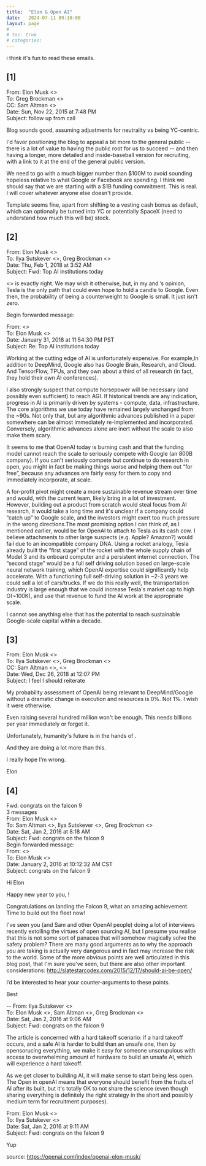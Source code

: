 ```yaml
---
title:  "Elon & Open AI"
date:   2024-07-11 09:10:00
layout: page
#
# toc: true
# categories:
---
```


i think it's fun to read these emails.

## [1]
From:  Elon Musk <> </br>
To:  Greg Brockman <> </br>
CC:  Sam Altman <> </br>
Date: Sun, Nov 22, 2015 at 7:48 PM </br>
Subject: follow up from call </br>

Blog sounds good, assuming adjustments for neutrality vs being YC-centric.

I'd favor positioning the blog to appeal a bit more to the general public -- there is a lot of value to having the public root for us to succeed -- and then having a longer, more detailed and inside-baseball version for recruiting, with a link to it at the end of the general public version.

We need to go with a much bigger number than $100M to avoid sounding hopeless relative to what Google or Facebook are spending. I think we should say that we are starting with a $1B funding commitment. This is real. I will cover whatever anyone else doesn't provide.

Template seems fine, apart from shifting to a vesting cash bonus as default, which can optionally be turned into YC or potentially SpaceX (need to understand how much this will be) stock.


## [2]
From:  Elon Musk <> </br>
To:  Ilya Sutskever <>, Greg Brockman <> </br>
Date: Thu, Feb 1, 2018 at 3:52 AM </br>
Subject: Fwd: Top AI institutions today </br>

<> is exactly right. We may wish it otherwise, but, in my and ’s opinion, Tesla is the only path that could even hope to hold a candle to Google. Even then, the probability of being a counterweight to Google is small. It just isn't zero.

Begin forwarded message:

From:   <> </br>
To:  Elon Musk <> </br>
Date: January 31, 2018 at 11:54:30 PM PST </br>
Subject: Re: Top AI institutions today </br>

Working at the cutting edge of AI is unfortunately expensive. For example,In addition to DeepMind, Google also has Google Brain, Research, and Cloud. And TensorFlow, TPUs, and they own about a third of all research (in fact, they hold their own AI conferences).

I also strongly suspect that compute horsepower will be necessary (and possibly even sufficient) to reach AGI. If historical trends are any indication, progress in AI is primarily driven by systems - compute, data, infrastructure. The core algorithms we use today have remained largely unchanged from the ~90s. Not only that, but any algorithmic advances published in a paper somewhere can be almost immediately re-implemented and incorporated. Conversely, algorithmic advances alone are inert without the scale to also make them scary.

It seems to me that OpenAI today is burning cash and that the funding model cannot reach the scale to seriously compete with Google (an 800B company). If you can't seriously compete but continue to do research in open, you might in fact be making things worse and helping them out “for free”, because any advances are fairly easy for them to copy and immediately incorporate, at scale.

A for-profit pivot might create a more sustainable revenue stream over time and would, with the current team, likely bring in a lot of investment. However, building out a product from scratch would steal focus from AI research, it would take a long time and it's unclear if a company could “catch up” to Google scale, and the investors might exert too much pressure in the wrong directions.The most promising option I can think of, as I mentioned earlier, would be for OpenAI to attach to Tesla as its cash cow. I believe attachments to other large suspects (e.g. Apple? Amazon?) would fail due to an incompatible company DNA. Using a rocket analogy, Tesla already built the “first stage” of the rocket with the whole supply chain of Model 3 and its onboard computer and a persistent internet connection. The “second stage” would be a full self driving solution based on large-scale neural network training, which OpenAI expertise could significantly help accelerate. With a functioning full self-driving solution in ~2-3 years we could sell a lot of cars/trucks. If we do this really well, the transportation industry is large enough that we could increase Tesla's market cap to high O(~100K), and use that revenue to fund the AI work at the appropriate scale.

I cannot see anything else that has the potential to reach sustainable Google-scale capital within a decade.

## [3]
From:  Elon Musk <> </br>
To:  Ilya Sutskever <>, Greg Brockman <> </br>
CC:  Sam Altman <>,  <> </br>
Date: Wed, Dec 26, 2018 at 12:07 PM </br>
Subject: I feel I should reiterate </br>

My probability assessment of OpenAI being relevant to DeepMind/Google without a dramatic change in execution and resources is 0%. Not 1%. I wish it were otherwise.

Even raising several hundred million won't be enough. This needs billions per year immediately or forget it.

Unfortunately, humanity's future is in the hands of .

And they are doing a lot more than this.

I really hope I'm wrong.

Elon


## [4]
Fwd: congrats on the falcon 9 </br>
3 messages </br>
From:  Elon Musk <> </br>
To:  Sam Altman <>, Ilya Sutskever <>, Greg Brockman <> </br>
Date: Sat, Jan 2, 2016 at 8:18 AM </br>
Subject: Fwd: congrats on the falcon 9 </br>
Begin forwarded message: </br>
From:   <> </br>
To:  Elon Musk <> </br>
Date: January 2, 2016 at 10:12:32 AM CST </br>
Subject: congrats on the falcon 9 </br>


Hi Elon

Happy new year to you, !

Congratulations on landing the Falcon 9, what an amazing achievement. Time to build out the fleet now!

I've seen you (and Sam and other OpenAI people) doing a lot of interviews recently extolling the virtues of open sourcing AI, but I presume you realise that this is not some sort of panacea that will somehow magically solve the safety problem? There are many good arguments as to why the approach you are taking is actually very dangerous and in fact may increase the risk to the world. Some of the more obvious points are well articulated in this blog post, that I'm sure you've seen, but there are also other important considerations:
http://slatestarcodex.com/2015/12/17/should-ai-be-open/

I’d be interested to hear your counter-arguments to these points.

Best

--
From:  Ilya Sutskever <> </br>
To:  Elon Musk <>, Sam Altman <>, Greg Brockman <> </br>
Date: Sat, Jan 2, 2016 at 9:06 AM </br>
Subject: Fwd: congrats on the falcon 9 </br>

The article is concerned with a hard takeoff scenario: if a hard takeoff occurs, and a safe AI is harder to build than an unsafe one, then by opensorucing everything, we make it easy for someone unscrupulous with access to overwhelming amount of hardware to build an unsafe AI, which will experience a hard takeoff.

As we get closer to building AI, it will make sense to start being less open. The Open in openAI means that everyone should benefit from the fruits of AI after its built, but it's totally OK to not share the science (even though sharing everything is definitely the right strategy in the short and possibly medium term for recruitment purposes).


From:  Elon Musk <> </br>
To:  Ilya Sutskever <> </br>
Date: Sat, Jan 2, 2016 at 9:11 AM </br>
Subject: Fwd: congrats on the falcon 9 </br>

Yup

source: https://openai.com/index/openai-elon-musk/
